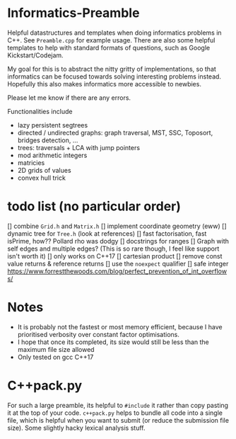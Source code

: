 # Informatics-Preamble
Helpful datastructures and templates when doing informatics problems in C++. See `Preamble.cpp`  for example usage. There are also some helpful templates to help with standard formats of questions, such as Google Kickstart/Codejam.

My goal for this is to abstract the nitty gritty of implementations, so that informatics can be focused towards solving interesting problems instead. Hopefully this also makes informatics more accessible to newbies.

Please let me know if there are any errors.

Functionalities include
 - lazy persistent segtrees
 - directed / undirected graphs: graph traversal, MST, SSC, Toposort, bridges detection, ...
 - trees: traversals + LCA with jump pointers
 - mod arithmetic integers
 - matricies
 - 2D grids of values
 - convex hull trick


# todo list (no particular order)
[] combine `Grid.h` and `Matrix.h`
[] implement coordinate geometry (eww)
[] dynamic tree for `Tree.h` (look at references)
[] fast factorisation, fast isPrime, how?? Pollard rho was dodgy
[] docstrings for ranges
[] Graph with self edges and multiple edges? (This is so rare though, I feel like support isn't worth it)
[] only works on C++17
[] cartesian product
[] remove const value returns & reference returns 
[] use the `noexpect` qualifier
[] safe integer https://www.forrestthewoods.com/blog/perfect_prevention_of_int_overflows/

# Notes
 - It is probably not the fastest or most memory efficient, because I have prioritised verbosity over constant factor optimisations.
 - I hope that once its completed, its size would still be less than the maximum file size allowed
 - Only tested on gcc C++17

# C++pack.py
For such a large preamble, its helpful to `#include` it rather than copy pasting it at the
top of your code. `c++pack.py` helps to bundle all code into a single file, which is
helpful when you want to submit (or reduce the submission file size). Some slightly hacky
lexical analysis stuff.
